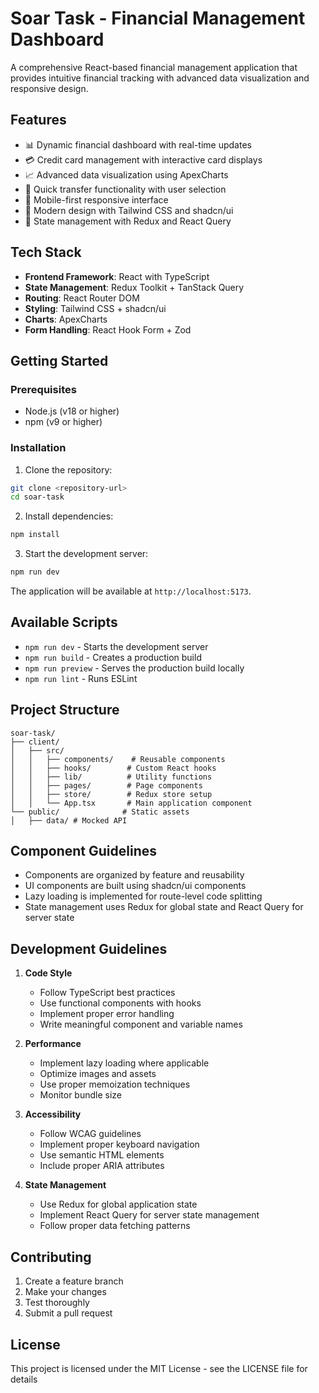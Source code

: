 # Soar Task - Financial Management Dashboard

A comprehensive React-based financial management application that provides intuitive financial tracking with advanced data visualization and responsive design.

## Features

- 📊 Dynamic financial dashboard with real-time updates
- 💳 Credit card management with interactive card displays
- 📈 Advanced data visualization using ApexCharts
- 💸 Quick transfer functionality with user selection
- 📱 Mobile-first responsive interface
- 🎨 Modern design with Tailwind CSS and shadcn/ui
- 🔄 State management with Redux and React Query

## Tech Stack

- **Frontend Framework**: React with TypeScript
- **State Management**: Redux Toolkit + TanStack Query
- **Routing**: React Router DOM
- **Styling**: Tailwind CSS + shadcn/ui
- **Charts**: ApexCharts
- **Form Handling**: React Hook Form + Zod

## Getting Started

### Prerequisites

- Node.js (v18 or higher)
- npm (v9 or higher)

### Installation

1. Clone the repository:
```bash
git clone <repository-url>
cd soar-task
```

2. Install dependencies:
```bash
npm install
```

3. Start the development server:
```bash
npm run dev
```

The application will be available at `http://localhost:5173`.

## Available Scripts

- `npm run dev` - Starts the development server
- `npm run build` - Creates a production build
- `npm run preview` - Serves the production build locally
- `npm run lint` - Runs ESLint

## Project Structure

```
soar-task/
├── client/
│   ├── src/
│   │   ├── components/    # Reusable components
│   │   ├── hooks/        # Custom React hooks
│   │   ├── lib/          # Utility functions
│   │   ├── pages/        # Page components
│   │   ├── store/        # Redux store setup
│   │   └── App.tsx       # Main application component
└── public/              # Static assets
│   ├── data/ # Mocked API
```

## Component Guidelines

- Components are organized by feature and reusability
- UI components are built using shadcn/ui components
- Lazy loading is implemented for route-level code splitting
- State management uses Redux for global state and React Query for server state

## Development Guidelines

1. **Code Style**
   - Follow TypeScript best practices
   - Use functional components with hooks
   - Implement proper error handling
   - Write meaningful component and variable names

2. **Performance**
   - Implement lazy loading where applicable
   - Optimize images and assets
   - Use proper memoization techniques
   - Monitor bundle size

3. **Accessibility**
   - Follow WCAG guidelines
   - Implement proper keyboard navigation
   - Use semantic HTML elements
   - Include proper ARIA attributes

4. **State Management**
   - Use Redux for global application state
   - Implement React Query for server state management
   - Follow proper data fetching patterns

## Contributing

1. Create a feature branch
2. Make your changes
3. Test thoroughly
4. Submit a pull request

## License

This project is licensed under the MIT License - see the LICENSE file for details
